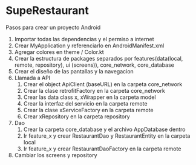 # SupeRestaurant


Pasos para crear un proyecto Android
1. Importar todas las dependencias y el permiso a internet
2. Crear MyApplication y referenciarlo en AndroidManifest.xml
3. Agregar colores en theme / Color.kt
4. Crear la estructura de packages separados por features(data(local, remote, repository), ui (screens)), core_network, core_database
5. Crear el diseño de las pantallas y la navegacion
6. Llamada a API
      1. Crear el object ApiClient (baseURL) en la carpeta core_network
      2. Crear la clase retrofitFactory en la carpeta core_network
      3. Crear las data class x, xWrapper en la carpeta model
      4. Crear la interfaz del servicio en la carpeta remote
      5. Crear la clase xServiceFactory en la carpeta remote
      6. Crear xRepository en la carpeta repository
7. Dao
      1. Crear la carpeta core_database y el archivo AppDatabase dentro
      2. Ir feature_x y crear RestaurantDao y RestaurantEntity en la carpeta local
      3. Ir feature_x y crear RestaurantDaoFactory en la carpeta remote
8. Cambiar los screens y repository
